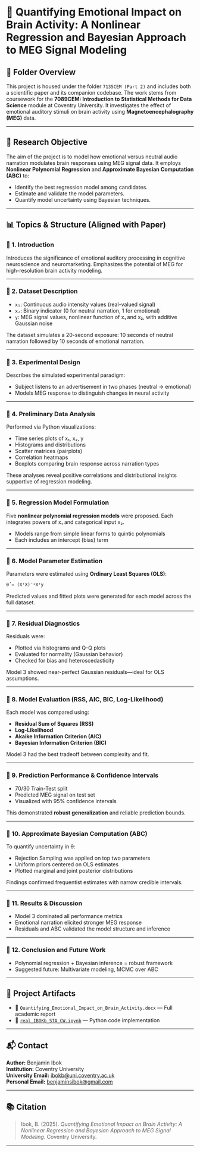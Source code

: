 
# 🧠 Quantifying Emotional Impact on Brain Activity: A Nonlinear Regression and Bayesian Approach to MEG Signal Modeling

## 📁 Folder Overview

This project is housed under the folder `7135CEM (Part 2)` and includes both a scientific paper and its companion codebase. The work stems from coursework for the **7089CEM: Introduction to Statistical Methods for Data Science** module at Coventry University. It investigates the effect of emotional auditory stimuli on brain activity using **Magnetoencephalography (MEG)** data.

---

## 🧠 Research Objective

The aim of the project is to model how emotional versus neutral audio narration modulates brain responses using MEG signal data. It employs **Nonlinear Polynomial Regression** and **Approximate Bayesian Computation (ABC)** to:

- Identify the best regression model among candidates.
- Estimate and validate the model parameters.
- Quantify model uncertainty using Bayesian techniques.

---

## 📊 Topics & Structure (Aligned with Paper)

### 📌 1. Introduction

Introduces the significance of emotional auditory processing in cognitive neuroscience and neuromarketing. Emphasizes the potential of MEG for high-resolution brain activity modeling.

---

### 📌 2. Dataset Description

- `x₁`: Continuous audio intensity values (real-valued signal)
- `x₂`: Binary indicator (0 for neutral narration, 1 for emotional)
- `y`: MEG signal values, nonlinear function of x₁ and x₂, with additive Gaussian noise

The dataset simulates a 20-second exposure: 10 seconds of neutral narration followed by 10 seconds of emotional narration.

---

### 📌 3. Experimental Design

Describes the simulated experimental paradigm:
- Subject listens to an advertisement in two phases (neutral → emotional)
- Models MEG response to distinguish changes in neural activity

---

### 📌 4. Preliminary Data Analysis

Performed via Python visualizations:
- Time series plots of x₁, x₂, y
- Histograms and distributions
- Scatter matrices (pairplots)
- Correlation heatmaps
- Boxplots comparing brain response across narration types

These analyses reveal positive correlations and distributional insights supportive of regression modeling.

---

### 📌 5. Regression Model Formulation

Five **nonlinear polynomial regression models** were proposed. Each integrates powers of x₁ and categorical input x₂. 

- Models range from simple linear forms to quintic polynomials
- Each includes an intercept (bias) term

---

### 📌 6. Model Parameter Estimation

Parameters were estimated using **Ordinary Least Squares (OLS)**:
```python
θ̂ = (XᵀX)⁻¹Xᵀy
```

Predicted values and fitted plots were generated for each model across the full dataset.

---

### 📌 7. Residual Diagnostics

Residuals were:
- Plotted via histograms and Q-Q plots
- Evaluated for normality (Gaussian behavior)
- Checked for bias and heteroscedasticity

Model 3 showed near-perfect Gaussian residuals—ideal for OLS assumptions.

---

### 📌 8. Model Evaluation (RSS, AIC, BIC, Log-Likelihood)

Each model was compared using:
- **Residual Sum of Squares (RSS)**
- **Log-Likelihood**
- **Akaike Information Criterion (AIC)**
- **Bayesian Information Criterion (BIC)**

Model 3 had the best tradeoff between complexity and fit.

---

### 📌 9. Prediction Performance & Confidence Intervals

- 70/30 Train-Test split
- Predicted MEG signal on test set
- Visualized with 95% confidence intervals

This demonstrated **robust generalization** and reliable prediction bounds.

---

### 📌 10. Approximate Bayesian Computation (ABC)

To quantify uncertainty in θ:
- Rejection Sampling was applied on top two parameters
- Uniform priors centered on OLS estimates
- Plotted marginal and joint posterior distributions

Findings confirmed frequentist estimates with narrow credible intervals.

---

### 📌 11. Results & Discussion

- Model 3 dominated all performance metrics
- Emotional narration elicited stronger MEG response
- Residuals and ABC validated the model structure and inference

---

### 📌 12. Conclusion and Future Work

- Polynomial regression + Bayesian inference = robust framework
- Suggested future: Multivariate modeling, MCMC over ABC

---

## 🔗 Project Artifacts

- 📄 `Quantifying_Emotional_Impact_on_Brain_Activity.docx` — Full academic report
- 📘 [`real_IBOKb_STA_CW.ipynb`](https://github.com/JaminUbuntu/IBOK_STA/blob/main/real_IBOKb_STA_CW.ipynb) — Python code implementation

---

## 📬 Contact

**Author:** Benjamin Ibok  
**Institution:** Coventry University  
**University Email:** ibokb@uni.coventry.ac.uk  
**Personal Email:** benjaminsibok@gmail.com  

---

## 📚 Citation

> Ibok, B. (2025). *Quantifying Emotional Impact on Brain Activity: A Nonlinear Regression and Bayesian Approach to MEG Signal Modeling*. Coventry University.

---

